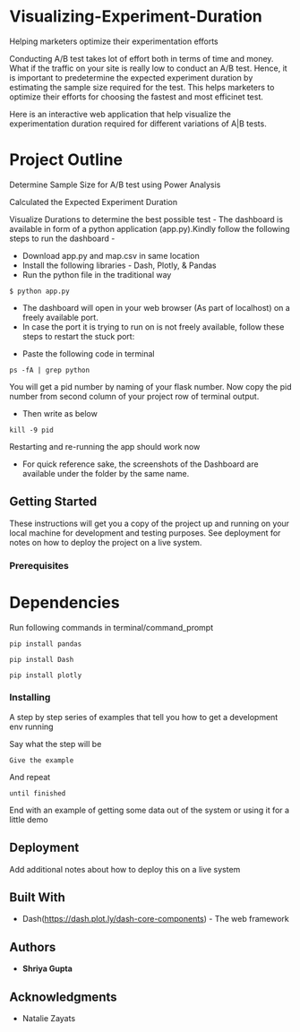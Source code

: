 # Visualizing-Experiment-Duration

Helping marketers optimize their experimentation efforts

Conducting A/B test takes lot of effort both in terms of time and money. What if the traffic on your site is really low to conduct an A/B test. Hence, it is important to predetermine the expected experiment duration by estimating the sample size required for the test. This helps marketers to optimize their efforts for choosing the fastest and most efficinet test.

Here is an interactive web application that help visualize the experimentation duration required for different variations of A|B tests. 

# Project Outline 

Determine Sample Size for A/B test using Power Analysis 

Calculated the Expected Experiment Duration 

Visualize Durations to determine the best possible test - The dashboard is available in form of a python application (app.py).Kindly follow the following steps to run the dashboard -
* Download app.py and map.csv in same location
* Install the following libraries - Dash, Plotly, & Pandas
* Run the python file in the traditional way
```
$ python app.py
```
* The dashboard will open in your web browser (As part of localhost) on a freely available port.
* In case the port it is trying to run on is not freely available, follow these steps to restart the stuck port:
 - Paste the following code in terminal
 ```
 ps -fA | grep python
 ```
You will get a pid number by naming of your flask number. Now copy the pid number from second column of your project row of terminal output.

- Then write as below
```
kill -9 pid
```
Restarting and re-running the app should work now

* For quick reference sake, the screenshots of the Dashboard are available under the folder by the same name.


## Getting Started
These instructions will get you a copy of the project up and running on your local machine for development and testing purposes. See deployment for notes on how to deploy the project on a live system.

### Prerequisites

# Dependencies 

Run following commands in terminal/command_prompt

```
pip install pandas
```
```
pip install Dash 
```
```
pip install plotly
```

### Installing

A step by step series of examples that tell you how to get a development env running

Say what the step will be

```
Give the example
```

And repeat

```
until finished
```

End with an example of getting some data out of the system or using it for a little demo


## Deployment

Add additional notes about how to deploy this on a live system

## Built With

* Dash(https://dash.plot.ly/dash-core-components) - The web framework 


## Authors

* **Shriya Gupta** 

## Acknowledgments

* Natalie Zayats




